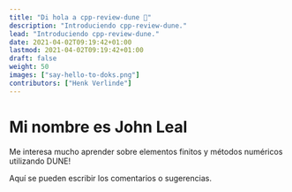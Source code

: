 ```yaml
---
title: "Di hola a cpp-review-dune 👋"
description: "Introduciendo cpp-review-dune."
lead: "Introduciendo cpp-review-dune."
date: 2021-04-02T09:19:42+01:00
lastmod: 2021-04-02T09:19:42+01:00
draft: false
weight: 50
images: ["say-hello-to-doks.png"]
contributors: ["Henk Verlinde"]
---
```

# Mi nombre es John Leal
Me interesa mucho aprender sobre elementos finitos y métodos numéricos utilizando DUNE!

Aquí se pueden escribir los comentarios o sugerencias.
